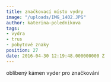 ```yaml
---
title: značkovací místo vydry
image: "/uploads/IMG_1402.JPG"
author: katerina-polednikova
tags:
- vydra
- trus
- pobytové znaky
position: 27
date: 2016-04-30 12:19:48.000000000 Z
---
```

oblíbený kámen vyder pro značkování

